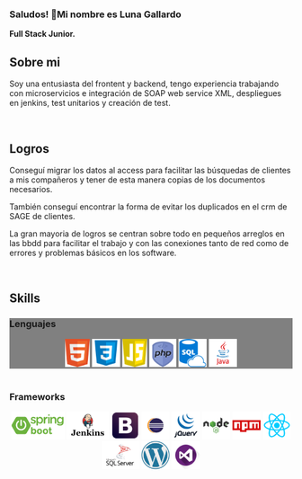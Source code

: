 ### Saludos! 👋Mi nombre es Luna Gallardo

<!--
**LunaGR/LunaGR** is a ✨ _special_ ✨ repository because its `README.md` (this file) appears on your GitHub profile.
-->

<b>Full Stack Junior.</b>

<h2> Sobre mi </h2>
<p>
  Soy una entusiasta del frontent y backend, tengo experiencia trabajando con microservicios e integración de SOAP
  web service XML, despliegues en jenkins, test unitarios y creación de test.

  
</p> </br>

<h2>Logros</h2>
<p>
  Conseguí migrar los datos al access para facilitar las búsquedas de clientes a mis compañeros y tener de esta manera copias de los documentos necesarios.
  
  También conseguí encontrar la forma de evitar los duplicados en el crm de SAGE de clientes.
  
  La gran mayoria de logros se centran sobre todo en pequeños arreglos en las bbdd para facilitar el trabajo y con las conexiones tanto de red 
  como de errores y problemas básicos en los software.
</p> </br>

<h2> Skills </h2>

<div style="background-color:grey;">
  <h3>Lenguajes</h3>
  <center>
    <img src="img/html.png" with=50 height=50/>
    <img src="img/css.png" with=50 height=50/>
    <img src="img/javascript.png" with=50 height=50/>
    <img src="img/php.png" with=50 height=50/>
    <img src="img/SQL.png" with=50 height=50/>
    <img src="img/java.png"with=50 height=50/>
  </center>
</div></br>

<div class="frame">
  <h3>Frameworks</h3>
  <center>
    <img src="img/Spring-Boot.png" with=50 height=50/>
    <img src="img/jenkins.png" with=50 height=50/>
    <img src="img/bootstrap.png" with=50 height=50/>
    <img src="img/eclipse.png" with=50 height=50/>
    <img src="img/jQuery.png" with=50 height=50/>
    <img src="img/node.png" with=50 height=50/>
    <img src="img/npm.png" with=50 height=50/>
    <img src="img/react.png" with=50 height=50/>
    <img src="img/SQLserver.png" with=50 height=50/>
    <img src="img/wordpress.png" with=50 height=50/>
    <img src="img/visualStudio.png" with=50 height=50/>
  </center>
</div></br>


